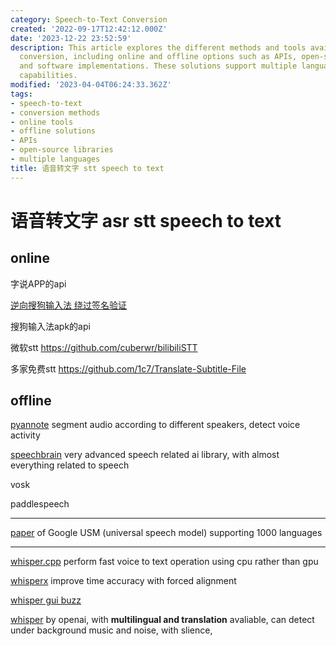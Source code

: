 ```yaml
---
category: Speech-to-Text Conversion
created: '2022-09-17T12:42:12.000Z'
date: '2023-12-22 23:52:59'
description: This article explores the different methods and tools available for speech-to-text
  conversion, including online and offline options such as APIs, open-source libraries,
  and software implementations. These solutions support multiple languages and translation
  capabilities.
modified: '2023-04-04T06:24:33.362Z'
tags:
- speech-to-text
- conversion methods
- online tools
- offline solutions
- APIs
- open-source libraries
- multiple languages
title: 语音转文字 stt speech to text
---
```


# 语音转文字 asr stt speech to text

## online

字说APP的api

[逆向搜狗输入法 绕过签名验证](https://www.cnblogs.com/lxh2cwl/p/14842527.html)

搜狗输入法apk的api

微软stt
https://github.com/cuberwr/bilibiliSTT

多家免费stt
https://github.com/1c7/Translate-Subtitle-File

## offline

[pyannote](https://huggingface.co/pyannote/segmentation) segment audio according to different speakers, detect voice activity

[speechbrain](https://speechbrain.github.io/) very advanced speech related ai library, with almost everything related to speech

vosk

paddlespeech

----

[paper](https://arxiv.org/pdf/2303.01037) of Google USM (universal speech model) supporting 1000 languages

----

[whisper.cpp](https://github.com/ggerganov/whisper.cpp) perform fast voice to text operation using cpu rather than gpu

[whisperx](https://github.com/m-bain/whisperX) improve time accuracy with forced alignment

[whisper gui buzz](https://github.com/chidiwilliams/buzz)

[whisper](https://github.com/openai/whisper) by openai, with **multilingual and translation** avaliable, can detect under background music and noise, with slience,
